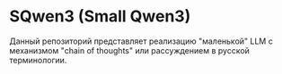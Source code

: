 # SQwen3 (Small Qwen3)

Данный репозиторий представляет реализацию "маленькой" LLM с механизмом "chain of thoughts" или рассуждением в русской терминологии.
